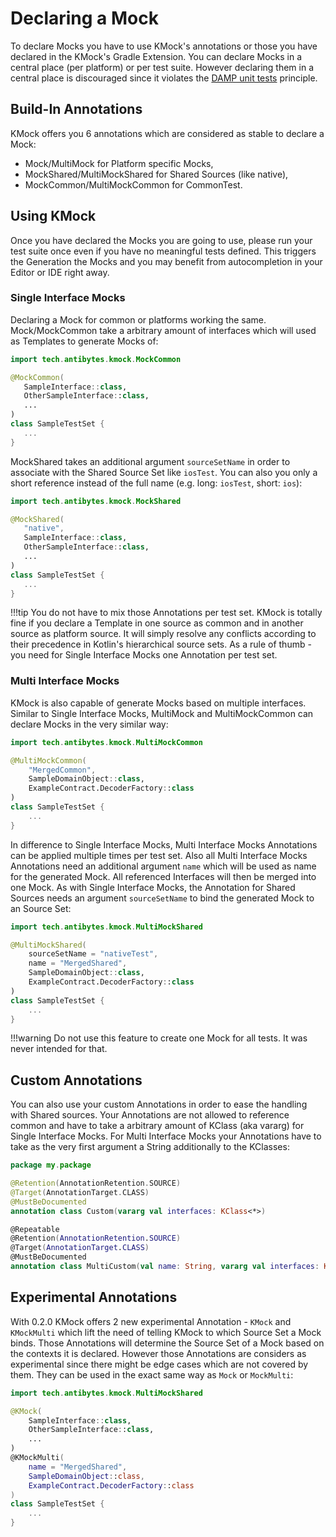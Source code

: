 # Declaring a Mock
To declare Mocks you have to use KMock's annotations or those you have declared in the KMock's Gradle Extension.
You can declare Mocks in a central place (per platform) or per test suite.
However declaring them in a central place is discouraged since it violates the [DAMP unit tests](https://enterprisecraftsmanship.com/posts/dry-damp-unit-tests/) principle.

## Build-In Annotations
KMock offers you 6 annotations which are considered as stable to declare a Mock:

* Mock/MultiMock for Platform specific Mocks,
* MockShared/MultiMockShared for Shared Sources (like native),
* MockCommon/MultiMockCommon for CommonTest.

## Using KMock

Once you have declared the Mocks you are going to use, please run your test suite once even if you have no meaningful tests defined.
This triggers the Generation the Mocks and you may benefit from autocompletion in your Editor or IDE right away.

### Single Interface Mocks
Declaring a Mock for common or platforms working the same.
Mock/MockCommon take a arbitrary amount of interfaces which will used as Templates to generate Mocks of:
```kotlin
import tech.antibytes.kmock.MockCommon

@MockCommon(
   SampleInterface::class,
   OtherSampleInterface::class,
   ...
)
class SampleTestSet {
   ...
}
```

MockShared takes an additional argument `sourceSetName` in order to associate with the Shared Source Set like `iosTest`.
You can also you only a short reference instead of the full name (e.g. long: `iosTest`, short: `ios`):
```kotlin
import tech.antibytes.kmock.MockShared

@MockShared(
   "native",
   SampleInterface::class,
   OtherSampleInterface::class,
   ...
)
class SampleTestSet {
   ...
}
```

!!!tip
    You do not have to mix those Annotations per test set.
    KMock is totally fine if you declare a Template in one source as common and in another source as platform source.
    It will simply resolve any conflicts according to their precedence in Kotlin's hierarchical source sets.
    As a rule of thumb - you need for Single Interface Mocks one Annotation per test set.

### Multi Interface Mocks
KMock is also capable of generate Mocks based on multiple interfaces.
Similar to Single Interface Mocks, MultiMock and MultiMockCommon can declare Mocks in the very similar way:
```kotlin
import tech.antibytes.kmock.MultiMockCommon

@MultiMockCommon(
    "MergedCommon",
    SampleDomainObject::class,
    ExampleContract.DecoderFactory::class
)
class SampleTestSet {
    ...
}
```
In difference to Single Interface Mocks, Multi Interface Mocks Annotations can be applied multiple times per test set.
Also all Multi Interface Mocks Annotations need an additional argument `name` which will be used as name for the generated Mock.
All referenced Interfaces will then be merged into one Mock.
As with Single Interface Mocks, the Annotation for Shared Sources needs an argument `sourceSetName` to bind the generated Mock to an Source Set:
```kotlin
import tech.antibytes.kmock.MultiMockShared

@MultiMockShared(
    sourceSetName = "nativeTest",
    name = "MergedShared",
    SampleDomainObject::class,
    ExampleContract.DecoderFactory::class
)
class SampleTestSet {
    ...
}
```
!!!warning
    Do not use this feature to create one Mock for all tests. It was never intended for that.

## Custom Annotations
You can also use your custom Annotations in order to ease the handling with Shared sources.
Your Annotations are not allowed to reference common and have to take a arbitrary amount of KClass (aka vararg) for Single Interface Mocks.
For Multi Interface Mocks your Annotations have to take as the very first argument a String additionally to the KClasses:
```kotlin
package my.package

@Retention(AnnotationRetention.SOURCE)
@Target(AnnotationTarget.CLASS)
@MustBeDocumented
annotation class Custom(vararg val interfaces: KClass<*>)

@Repeatable
@Retention(AnnotationRetention.SOURCE)
@Target(AnnotationTarget.CLASS)
@MustBeDocumented
annotation class MultiCustom(val name: String, vararg val interfaces: KClass<*>)
```

## Experimental Annotations
With 0.2.0 KMock offers 2 new experimental Annotation - `KMock` and `KMockMulti` which lift the need of telling KMock to which Source Set a Mock binds.
Those Annotations will determine the Source Set of a Mock based on the contexts it is declared.
However those Annotations are considers as experimental since there might be edge cases which are not covered by them.
They can be used in the exact same way as `Mock` or `MockMulti`:
```kotlin
import tech.antibytes.kmock.MultiMockShared

@KMock(
    SampleInterface::class,
    OtherSampleInterface::class,
    ...
)
@KMockMulti(
    name = "MergedShared",
    SampleDomainObject::class,
    ExampleContract.DecoderFactory::class
)
class SampleTestSet {
    ...
}
```
